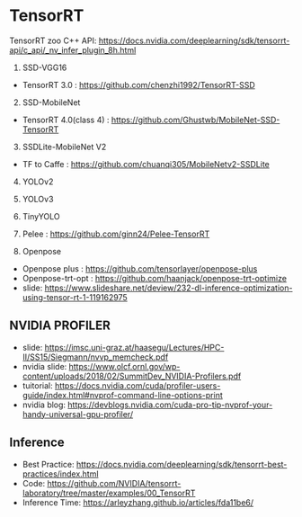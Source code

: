 # TensorRT
TensorRT zoo 
C++ API: https://docs.nvidia.com/deeplearning/sdk/tensorrt-api/c_api/_nv_infer_plugin_8h.html 

1. SSD-VGG16
- TensorRT 3.0 : https://github.com/chenzhi1992/TensorRT-SSD 
2. SSD-MobileNet 
- TensorRT 4.0(class 4) : https://github.com/Ghustwb/MobileNet-SSD-TensorRT 
3. SSDLite-MobileNet V2  
- TF to Caffe : https://github.com/chuanqi305/MobileNetv2-SSDLite
4. YOLOv2 
5. YOLOv3
6. TinyYOLO 
7. Pelee : https://github.com/ginn24/Pelee-TensorRT

8. Openpose
- Openpose plus : https://github.com/tensorlayer/openpose-plus 
- Openpose-trt-opt : https://github.com/haanjack/openpose-trt-optimize   
- slide: https://www.slideshare.net/deview/232-dl-inference-optimization-using-tensor-rt-1-119162975 

## NVIDIA PROFILER 
- slide: https://imsc.uni-graz.at/haasegu/Lectures/HPC-II/SS15/Siegmann/nvvp_memcheck.pdf
- nvidia slide: https://www.olcf.ornl.gov/wp-content/uploads/2018/02/SummitDev_NVIDIA-Profilers.pdf
- tuitorial: https://docs.nvidia.com/cuda/profiler-users-guide/index.html#nvprof-command-line-options-print 
- nvidia blog: https://devblogs.nvidia.com/cuda-pro-tip-nvprof-your-handy-universal-gpu-profiler/

## Inference 
- Best Practice: https://docs.nvidia.com/deeplearning/sdk/tensorrt-best-practices/index.html 
- Code: https://github.com/NVIDIA/tensorrt-laboratory/tree/master/examples/00_TensorRT 
- Inference Time: https://arleyzhang.github.io/articles/fda11be6/ 
